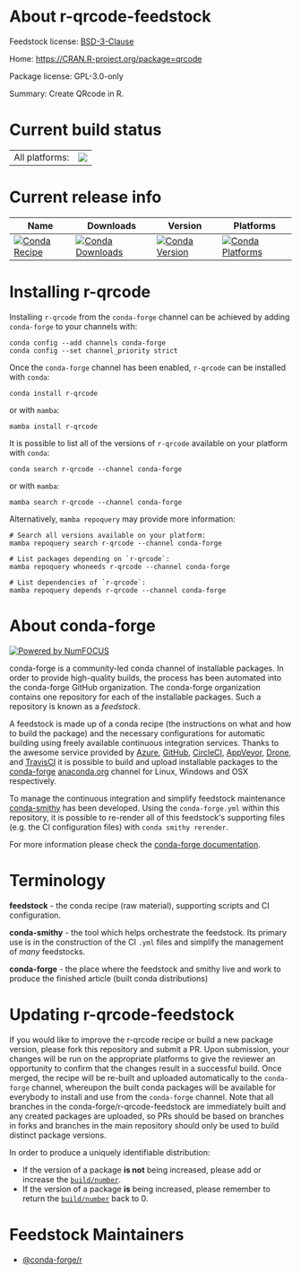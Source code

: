 About r-qrcode-feedstock
========================

Feedstock license: [BSD-3-Clause](https://github.com/conda-forge/r-qrcode-feedstock/blob/main/LICENSE.txt)

Home: https://CRAN.R-project.org/package=qrcode

Package license: GPL-3.0-only

Summary: Create QRcode in R.

Current build status
====================


<table><tr><td>All platforms:</td>
    <td>
      <a href="https://dev.azure.com/conda-forge/feedstock-builds/_build/latest?definitionId=1485&branchName=main">
        <img src="https://dev.azure.com/conda-forge/feedstock-builds/_apis/build/status/r-qrcode-feedstock?branchName=main">
      </a>
    </td>
  </tr>
</table>

Current release info
====================

| Name | Downloads | Version | Platforms |
| --- | --- | --- | --- |
| [![Conda Recipe](https://img.shields.io/badge/recipe-r--qrcode-green.svg)](https://anaconda.org/conda-forge/r-qrcode) | [![Conda Downloads](https://img.shields.io/conda/dn/conda-forge/r-qrcode.svg)](https://anaconda.org/conda-forge/r-qrcode) | [![Conda Version](https://img.shields.io/conda/vn/conda-forge/r-qrcode.svg)](https://anaconda.org/conda-forge/r-qrcode) | [![Conda Platforms](https://img.shields.io/conda/pn/conda-forge/r-qrcode.svg)](https://anaconda.org/conda-forge/r-qrcode) |

Installing r-qrcode
===================

Installing `r-qrcode` from the `conda-forge` channel can be achieved by adding `conda-forge` to your channels with:

```
conda config --add channels conda-forge
conda config --set channel_priority strict
```

Once the `conda-forge` channel has been enabled, `r-qrcode` can be installed with `conda`:

```
conda install r-qrcode
```

or with `mamba`:

```
mamba install r-qrcode
```

It is possible to list all of the versions of `r-qrcode` available on your platform with `conda`:

```
conda search r-qrcode --channel conda-forge
```

or with `mamba`:

```
mamba search r-qrcode --channel conda-forge
```

Alternatively, `mamba repoquery` may provide more information:

```
# Search all versions available on your platform:
mamba repoquery search r-qrcode --channel conda-forge

# List packages depending on `r-qrcode`:
mamba repoquery whoneeds r-qrcode --channel conda-forge

# List dependencies of `r-qrcode`:
mamba repoquery depends r-qrcode --channel conda-forge
```


About conda-forge
=================

[![Powered by
NumFOCUS](https://img.shields.io/badge/powered%20by-NumFOCUS-orange.svg?style=flat&colorA=E1523D&colorB=007D8A)](https://numfocus.org)

conda-forge is a community-led conda channel of installable packages.
In order to provide high-quality builds, the process has been automated into the
conda-forge GitHub organization. The conda-forge organization contains one repository
for each of the installable packages. Such a repository is known as a *feedstock*.

A feedstock is made up of a conda recipe (the instructions on what and how to build
the package) and the necessary configurations for automatic building using freely
available continuous integration services. Thanks to the awesome service provided by
[Azure](https://azure.microsoft.com/en-us/services/devops/), [GitHub](https://github.com/),
[CircleCI](https://circleci.com/), [AppVeyor](https://www.appveyor.com/),
[Drone](https://cloud.drone.io/welcome), and [TravisCI](https://travis-ci.com/)
it is possible to build and upload installable packages to the
[conda-forge](https://anaconda.org/conda-forge) [anaconda.org](https://anaconda.org/)
channel for Linux, Windows and OSX respectively.

To manage the continuous integration and simplify feedstock maintenance
[conda-smithy](https://github.com/conda-forge/conda-smithy) has been developed.
Using the ``conda-forge.yml`` within this repository, it is possible to re-render all of
this feedstock's supporting files (e.g. the CI configuration files) with ``conda smithy rerender``.

For more information please check the [conda-forge documentation](https://conda-forge.org/docs/).

Terminology
===========

**feedstock** - the conda recipe (raw material), supporting scripts and CI configuration.

**conda-smithy** - the tool which helps orchestrate the feedstock.
                   Its primary use is in the construction of the CI ``.yml`` files
                   and simplify the management of *many* feedstocks.

**conda-forge** - the place where the feedstock and smithy live and work to
                  produce the finished article (built conda distributions)


Updating r-qrcode-feedstock
===========================

If you would like to improve the r-qrcode recipe or build a new
package version, please fork this repository and submit a PR. Upon submission,
your changes will be run on the appropriate platforms to give the reviewer an
opportunity to confirm that the changes result in a successful build. Once
merged, the recipe will be re-built and uploaded automatically to the
`conda-forge` channel, whereupon the built conda packages will be available for
everybody to install and use from the `conda-forge` channel.
Note that all branches in the conda-forge/r-qrcode-feedstock are
immediately built and any created packages are uploaded, so PRs should be based
on branches in forks and branches in the main repository should only be used to
build distinct package versions.

In order to produce a uniquely identifiable distribution:
 * If the version of a package **is not** being increased, please add or increase
   the [``build/number``](https://docs.conda.io/projects/conda-build/en/latest/resources/define-metadata.html#build-number-and-string).
 * If the version of a package **is** being increased, please remember to return
   the [``build/number``](https://docs.conda.io/projects/conda-build/en/latest/resources/define-metadata.html#build-number-and-string)
   back to 0.

Feedstock Maintainers
=====================

* [@conda-forge/r](https://github.com/conda-forge/r/)

